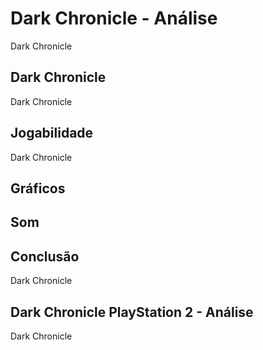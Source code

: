 ---
---

# Dark Chronicle - Análise

Dark Chronicle

## Dark Chronicle

Dark Chronicle

## Jogabilidade

Dark Chronicle

## Gráficos


## Som

## Conclusão

Dark Chronicle

## Dark Chronicle PlayStation 2 - Análise

Dark Chronicle
